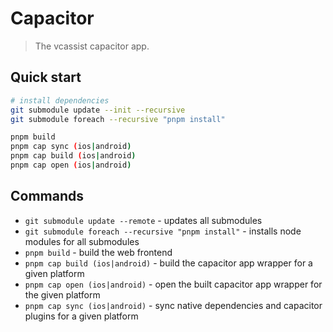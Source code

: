 # Capacitor

> The vcassist capacitor app.

## Quick start

```bash
# install dependencies
git submodule update --init --recursive
git submodule foreach --recursive "pnpm install"

pnpm build
pnpm cap sync (ios|android)
pnpm cap build (ios|android)
pnpm cap open (ios|android)
```

## Commands

- `git submodule update --remote` - updates all submodules
- `git submodule foreach --recursive "pnpm install"` - installs node modules for all submodules
- `pnpm build` - build the web frontend
- `pnpm cap build (ios|android)` - build the capacitor app wrapper for a given platform
- `pnpm cap open (ios|android)` - open the built capacitor app wrapper for the given platform
- `pnpm cap sync (ios|android)` - sync native dependencies and capacitor plugins for a given platform

